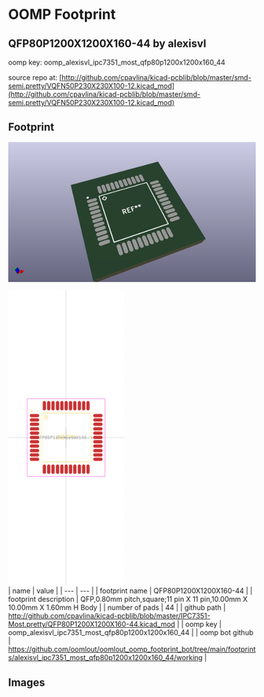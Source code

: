 # OOMP Footprint  
## QFP80P1200X1200X160-44  by alexisvl  
  
oomp key: oomp_alexisvl_ipc7351_most_qfp80p1200x1200x160_44  
  
source repo at: [http://github.com/cpavlina/kicad-pcblib/blob/master/smd-semi.pretty/VQFN50P230X230X100-12.kicad_mod](http://github.com/cpavlina/kicad-pcblib/blob/master/smd-semi.pretty/VQFN50P230X230X100-12.kicad_mod)  
## Footprint  
  
[![working_kicad_pcb_3d.png](working_kicad_pcb_3d_600.png)](working_kicad_pcb_3d.png)  
  
[![working.png](working_600.png)](working.png)  
| name | value | 
| --- | --- | 
| footprint name | QFP80P1200X1200X160-44 | 
| footprint description | QFP,0.80mm pitch,square;11 pin X 11 pin,10.00mm X 10.00mm X 1.60mm H Body | 
| number of pads | 44 | 
| github path | http://github.com/cpavlina/kicad-pcblib/blob/master/IPC7351-Most.pretty/QFP80P1200X1200X160-44.kicad_mod | 
| oomp key | oomp_alexisvl_ipc7351_most_qfp80p1200x1200x160_44 | 
| oomp bot github | https://github.com/oomlout/oomlout_oomp_footprint_bot/tree/main/footprints/alexisvl_ipc7351_most_qfp80p1200x1200x160_44/working | 
## Images  
